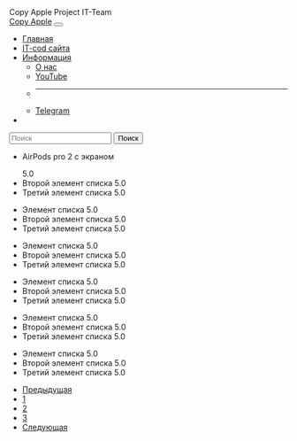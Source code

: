 <!DOCTYPE html>
<html lang="en">
<head>
    <meta charset="UTF-8">
    <meta name="viewport" content="width=device-width, initial-scale=1.0">
    <title>Copy Apple</title>
    <link rel="stylesheet" href="copy.css">

</head>
<body>
    <link href="https://cdn.jsdelivr.net/npm/bootstrap@5.3.3/dist/css/bootstrap.min.css" rel="stylesheet" integrity="sha384-QWTKZyjpPEjISv5WaRU9OFeRpok6YctnYmDr5pNlyT2bRjXh0JMhjY6hW+ALEwIH" crossorigin="anonymous">
    <body>
        <div class="container-fluid">
          <div class="sidebar">
            Copy Apple Project                                     IT-Team
          </div>
        </div>
      </body>
    <nav class="navbar navbar-expand-lg bg-body-tertiary">
        <div class="container-fluid">
          <a class="navbar-brand" href="#">Copy Apple</a>
          <button class="navbar-toggler" type="button" data-bs-toggle="collapse" data-bs-target="#navbarSupportedContent" aria-controls="navbarSupportedContent" aria-expanded="false" aria-label="Переключатель навигации">
            <span class="navbar-toggler-icon"></span>
          </button>
          <div class="collapse navbar-collapse" id="navbarSupportedContent">
            <ul class="navbar-nav me-auto mb-2 mb-lg-0">
              <li class="nav-item">
                <a class="nav-link active" aria-current="page" href="#">Главная</a>
              </li>
              <li class="nav-item">
                <a class="nav-link" href="">IT-cod сайта</a>
              </li>
              <li class="nav-item dropdown">
                <a class="nav-link dropdown-toggle" href="#" role="button" data-bs-toggle="dropdown" aria-expanded="false">
                  Информация
                </a>
                <ul class="dropdown-menu">
                  <li><a class="dropdown-item" href="">О нас</a></li>
                  <li><a class="dropdown-item" href="#">YouTube</a></li>
                  <li><hr class="dropdown-divider"></li>
                  <li><a class="dropdown-item" href="https://t.me/top_zakyp_1">Telegram</a></li>
                </ul>
              </li>
              <li class="nav-item">
              </li>
            </ul>
            <form class="d-flex" role="search">
              <input class="form-control me-2" type="search" placeholder="Поиск" aria-label="Поиск">
              <button class="btn btn-outline-success" type="submit">Поиск</button>
            </form>
          </div>
        </div>
      </nav>
      <ul class="list-group">
        <li class="list-group-item d-flex justify-content-between align-items-center">
            <p>AirPods pro 2 c экраном </p>
          <span class="badge bg-warning rounded-pill">5.0</span>
        </li>
        <li class="list-group-item d-flex justify-content-between align-items-center">
          Второй элемент списка
          <span class="badge bg-warning rounded-pill">5.0</span>
        </li>
        <li class="list-group-item d-flex justify-content-between align-items-center">
          Третий элемент списка
          <span class="badge bg-warning rounded-pill">5.0</span>
        </li>
      </ul><ul class="list-group">
        <li class="list-group-item d-flex justify-content-between align-items-center">
          Элемент списка
          <span class="badge bg-warning rounded-pill">5.0</span>
        </li>
        <li class="list-group-item d-flex justify-content-between align-items-center">
          Второй элемент списка
          <span class="badge bg-warning rounded-pill">5.0</span>
        </li>
        <li class="list-group-item d-flex justify-content-between align-items-center">
          Третий элемент списка
          <span class="badge bg-warning rounded-pill">5.0</span>
        </li>
      </ul>
      <ul class="list-group">
        <li class="list-group-item d-flex justify-content-between align-items-center">
          Элемент списка
          <span class="badge bg-warning rounded-pill">5.0</span>
        </li>
        <li class="list-group-item d-flex justify-content-between align-items-center">
          Второй элемент списка
          <span class="badge bg-warning rounded-pill">5.0</span>
        </li>
        <li class="list-group-item d-flex justify-content-between align-items-center">
          Третий элемент списка
          <span class="badge bg-warning rounded-pill">5.0</span>
        </li>
      </ul><ul class="list-group">
        <li class="list-group-item d-flex justify-content-between align-items-center">
          Элемент списка
          <span class="badge bg-warning rounded-pill">5.0</span>
        </li>
        <li class="list-group-item d-flex justify-content-between align-items-center">
          Второй элемент списка
          <span class="badge bg-warning rounded-pill">5.0</span>
        </li>
        <li class="list-group-item d-flex justify-content-between align-items-center">
          Третий элемент списка
          <span class="badge bg-warning rounded-pill">5.0</span>
        </li>
      </ul><ul class="list-group">
        <li class="list-group-item d-flex justify-content-between align-items-center">
          Элемент списка
          <span class="badge bg-warning rounded-pill">5.0</span>
        </li>
        <li class="list-group-item d-flex justify-content-between align-items-center">
          Второй элемент списка
          <span class="badge bg-warning rounded-pill">5.0</span>
        </li>
        <li class="list-group-item d-flex justify-content-between align-items-center">
          Третий элемент списка
          <span class="badge bg-warning rounded-pill">5.0</span>
        </li>
      </ul><ul class="list-group">
        <li class="list-group-item d-flex justify-content-between align-items-center">
          Элемент списка
          <span class="badge bg-warning rounded-pill">5.0</span>
        </li>
        <li class="list-group-item d-flex justify-content-between align-items-center">
          Второй элемент списка
          <span class="badge bg-warning rounded-pill">5.0</span>
        </li>
        <li class="list-group-item d-flex justify-content-between align-items-center">
          Третий элемент списка
          <span class="badge bg-warning rounded-pill">5.0</span>
        </li>
      </ul>
        <ul class="pagination">
          <li class="page-item"><a class="page-link" href="#">Предыдущая</a></li>
          <li class="page-item"><a class="page-link" href="#">1</a></li>
          <li class="page-item"><a class="page-link" href="#">2</a></li>
          <li class="page-item"><a class="page-link" href="#">3</a></li>
          <li class="page-item"><a class="page-link" href="#">Следующая</a></li>
        </ul>
      </nav>
      <script src="https://cdn.jsdelivr.net/npm/bootstrap@5.3.3/dist/js/bootstrap.bundle.min.js" integrity="sha384-YvpcrYf0tY3lHB60NNkmXc5s9fDVZLESaAA55NDzOxhy9GkcIdslK1eN7N6jIeHz" crossorigin="anonymous"></script>
</body>   
</html>
 
